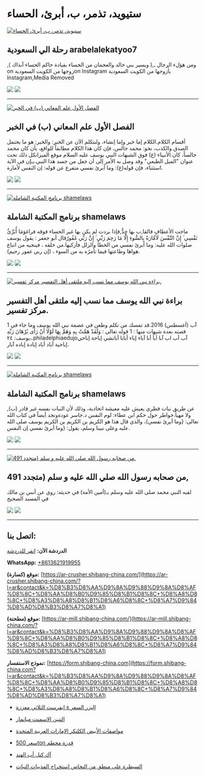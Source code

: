 # ستيويد، تذمر، ب، أبرئ، الحساء

<a href="https://swt.shibang-china.com/?l=ar&img&k=%D8%B3%D8%AA%D9%8A%D9%88%D9%8A%D8%AF%D8%8C+%D8%AA%D8%B0%D9%85%D8%B1%D8%8C+%D8%A8%D8%8C+%D8%A3%D8%A8%D8%B1%D8%A6%D8%8C+%D8%A7%D9%84%D8%AD%D8%B3%D8%A7%D8%A1" target="_blank">![ستيويد، تذمر، ب، أبرئ، الحساء](http://static.shibang-china.com/all-800x300/1089.jpg)</a>

## رحلة الي السعودية arabelalekatyoo7
,( ويسير بني خالد والعجمان من الحساء بقيادة حاكم الحساء آنذاك ),ومن هؤلء الرجال ـ‬ ‫بأزوجها من الكويت السعودية on Instagramزوجها من الكويت السعودية on Instagram,Media Removed


<a href="https://whatsapp.shibangsoft.com/WhatsApp.php" target="_blank" title="WhatsApp">![](http://static.shibang-china.com/icon/whatsapp.png)</a> <a href="https://swt.shibang-china.com/?l=ar&icon&k=%D8%B3%D8%AA%D9%8A%D9%88%D9%8A%D8%AF%D8%8C+%D8%AA%D8%B0%D9%85%D8%B1%D8%8C+%D8%A8%D8%8C+%D8%A3%D8%A8%D8%B1%D8%A6%D8%8C+%D8%A7%D9%84%D8%AD%D8%B3%D8%A7%D8%A1" target="_blank">![](http://static.shibang-china.com/icon/chat-ar.png)</a>

---

<a href="https://swt.shibang-china.com/?l=ar&img&k=%D8%B3%D8%AA%D9%8A%D9%88%D9%8A%D8%AF%D8%8C+%D8%AA%D8%B0%D9%85%D8%B1%D8%8C+%D8%A8%D8%8C+%D8%A3%D8%A8%D8%B1%D8%A6%D8%8C+%D8%A7%D9%84%D8%AD%D8%B3%D8%A7%D8%A1" target="_blank">![الفصل الأول علم المعاني (ب) في الخبر](http://static.shibang-china.com/all-800x300/1350.jpg)</a>

## الفصل الأول علم المعاني (ب) في الخبر
أقسام الكلام.الكلام إما خبر وإما إنشاء، ولنتكلم الآن عن الخبر: والخبر: هو ما يحتمل الصدق والكذب، نحو: محمد جالس، فإن كان هذا الكلام مطابقاً للواقع، بأن كان محمد جالساً، كان.الأنبياء (ع) فوق الشبهات النبي يوسف عليه السلام موقع الميزانكل ذلك تحت عنوان &quot;الميل الطبعي&quot; وقد وصل به الأمر إلى أن جعل من جسد هذا النبي.بـإن في الآية استثناء، فإن قوله(ع): وما أبرئ نفسي متفرع عن قوله: إن النفس لأمارة.


<a href="https://whatsapp.shibangsoft.com/WhatsApp.php" target="_blank" title="WhatsApp">![](http://static.shibang-china.com/icon/whatsapp.png)</a> <a href="https://swt.shibang-china.com/?l=ar&icon&k=%D8%B3%D8%AA%D9%8A%D9%88%D9%8A%D8%AF%D8%8C+%D8%AA%D8%B0%D9%85%D8%B1%D8%8C+%D8%A8%D8%8C+%D8%A3%D8%A8%D8%B1%D8%A6%D8%8C+%D8%A7%D9%84%D8%AD%D8%B3%D8%A7%D8%A1" target="_blank">![](http://static.shibang-china.com/icon/chat-ar.png)</a>

---

<a href="https://swt.shibang-china.com/?l=ar&img&k=%D8%B3%D8%AA%D9%8A%D9%88%D9%8A%D8%AF%D8%8C+%D8%AA%D8%B0%D9%85%D8%B1%D8%8C+%D8%A8%D8%8C+%D8%A3%D8%A8%D8%B1%D8%A6%D8%8C+%D8%A7%D9%84%D8%AD%D8%B3%D8%A7%D8%A1" target="_blank">![برنامج المكتبة الشاملة shamelaws](http://static.shibang-china.com/all-800x300/431.jpg)</a>

## برنامج المكتبة الشاملة shamelaws
ماجت الأعطاف فالقا,ب بها جِدُّ,فإذا بردت لم يكن بها غير الحساء فوقه فراغوَمَا أُبَرِّئُ نَفْسِي ۚ إِنَّ النَّفْسَ لَأَمَّارَةٌ بِالسُّوءِ إِلَّا مَا رَحِمَ رَبِّي ۚ إِنَّ رَبِّي غَفُورٌقال أبو جعفر : يقول يوسف صلوات الله عليه: وما أبرئ نفسي من الخطأ والزلل فأزكيها.من خلقه ، فينجيه من اتباع هواها وطاعتها فيما تأمرُه به من السوء ، (إن ربي غفور رحيم).


<a href="https://whatsapp.shibangsoft.com/WhatsApp.php" target="_blank" title="WhatsApp">![](http://static.shibang-china.com/icon/whatsapp.png)</a> <a href="https://swt.shibang-china.com/?l=ar&icon&k=%D8%B3%D8%AA%D9%8A%D9%88%D9%8A%D8%AF%D8%8C+%D8%AA%D8%B0%D9%85%D8%B1%D8%8C+%D8%A8%D8%8C+%D8%A3%D8%A8%D8%B1%D8%A6%D8%8C+%D8%A7%D9%84%D8%AD%D8%B3%D8%A7%D8%A1" target="_blank">![](http://static.shibang-china.com/icon/chat-ar.png)</a>

---

<a href="https://swt.shibang-china.com/?l=ar&img&k=%D8%B3%D8%AA%D9%8A%D9%88%D9%8A%D8%AF%D8%8C+%D8%AA%D8%B0%D9%85%D8%B1%D8%8C+%D8%A8%D8%8C+%D8%A3%D8%A8%D8%B1%D8%A6%D8%8C+%D8%A7%D9%84%D8%AD%D8%B3%D8%A7%D8%A1" target="_blank">![براءة نبي الله يوسف مما نسب إليه ملتقى أهل التفسير مركز تفسير.](http://static.shibang-china.com/all-800x300/1205.jpg)</a>

## براءة نبي الله يوسف مما نسب إليه ملتقى أهل التفسير مركز تفسير.
1 آب (أغسطس) 2016.قد تمسك من تكلم وطعن في عصمة نبي الله يوسف وما جاء في قصته بعدة شبهات منها : 1 قوله تعالى : وَلَقَدْ هَمَّتْ بِهِ وَهَمَّ بِهَا لَوْلَا أَنْ رَأَى بُرْهَانَ رَبِّهِ يوسف: ٢٤،.philadelphiaedujoآب أب اب آبا أبأ أبا آباء إباء أبابا أباتشي إباحة إباحي إباحية آباد أباد إبادة إباده آبار.


<a href="https://whatsapp.shibangsoft.com/WhatsApp.php" target="_blank" title="WhatsApp">![](http://static.shibang-china.com/icon/whatsapp.png)</a> <a href="https://swt.shibang-china.com/?l=ar&icon&k=%D8%B3%D8%AA%D9%8A%D9%88%D9%8A%D8%AF%D8%8C+%D8%AA%D8%B0%D9%85%D8%B1%D8%8C+%D8%A8%D8%8C+%D8%A3%D8%A8%D8%B1%D8%A6%D8%8C+%D8%A7%D9%84%D8%AD%D8%B3%D8%A7%D8%A1" target="_blank">![](http://static.shibang-china.com/icon/chat-ar.png)</a>

---

<a href="https://swt.shibang-china.com/?l=ar&img&k=%D8%B3%D8%AA%D9%8A%D9%88%D9%8A%D8%AF%D8%8C+%D8%AA%D8%B0%D9%85%D8%B1%D8%8C+%D8%A8%D8%8C+%D8%A3%D8%A8%D8%B1%D8%A6%D8%8C+%D8%A7%D9%84%D8%AD%D8%B3%D8%A7%D8%A1" target="_blank">![برنامج المكتبة الشاملة shamelaws](http://static.shibang-china.com/all-800x300/495.jpg)</a>

## برنامج المكتبة الشاملة shamelaws
,(ب) عن طريق نبات فطري يعيش عليه معيشة اتحادية، وذلك لأن النبات نفسه غير قادر ولا مهيأ.خواطر حول حكم ابن عطاء: لوم النفس د.جاسر عودةونجد أيضاً في كتاب الله تعالى: {وما أبرئ نفسي}، والذي قال هذا هو الكريم بن الكريم بن الكريم يوسف صلى الله عليه وعلى نبينا وسلم، يقول: {وما أبرئ نفسي إن النفس.


<a href="https://whatsapp.shibangsoft.com/WhatsApp.php" target="_blank" title="WhatsApp">![](http://static.shibang-china.com/icon/whatsapp.png)</a> <a href="https://swt.shibang-china.com/?l=ar&icon&k=%D8%B3%D8%AA%D9%8A%D9%88%D9%8A%D8%AF%D8%8C+%D8%AA%D8%B0%D9%85%D8%B1%D8%8C+%D8%A8%D8%8C+%D8%A3%D8%A8%D8%B1%D8%A6%D8%8C+%D8%A7%D9%84%D8%AD%D8%B3%D8%A7%D8%A1" target="_blank">![](http://static.shibang-china.com/icon/chat-ar.png)</a>

---

<a href="https://swt.shibang-china.com/?l=ar&img&k=%D8%B3%D8%AA%D9%8A%D9%88%D9%8A%D8%AF%D8%8C+%D8%AA%D8%B0%D9%85%D8%B1%D8%8C+%D8%A8%D8%8C+%D8%A3%D8%A8%D8%B1%D8%A6%D8%8C+%D8%A7%D9%84%D8%AD%D8%B3%D8%A7%D8%A1" target="_blank">![491 من صحابه رسول الله صلي الله عليه و سلم (متجدد,](http://static.shibang-china.com/all-800x300/1384.jpg)</a>

## 491 من صحابه رسول الله صلي الله عليه و سلم (متجدد,
لقبه النبي محمد صلى الله عليه وسلم بـ(أمين الأمة) في حديثه: روي عن أنس بن مالك في المسند الصحيح

<a href="https://whatsapp.shibangsoft.com/WhatsApp.php" target="_blank" title="WhatsApp">![](http://static.shibang-china.com/icon/whatsapp.png)</a> <a href="https://swt.shibang-china.com/?l=ar&icon&k=%D8%B3%D8%AA%D9%8A%D9%88%D9%8A%D8%AF%D8%8C+%D8%AA%D8%B0%D9%85%D8%B1%D8%8C+%D8%A8%D8%8C+%D8%A3%D8%A8%D8%B1%D8%A6%D8%8C+%D8%A7%D9%84%D8%AD%D8%B3%D8%A7%D8%A1" target="_blank">![](http://static.shibang-china.com/icon/chat-ar.png)</a>

---
## اتصل بنا:

**الدردشة الآن:** [انقر للدردشة](https://swt.shibang-china.com?l=ar&contact&k=%D8%B3%D8%AA%D9%8A%D9%88%D9%8A%D8%AF%D8%8C+%D8%AA%D8%B0%D9%85%D8%B1%D8%8C+%D8%A8%D8%8C+%D8%A3%D8%A8%D8%B1%D8%A6%D8%8C+%D8%A7%D9%84%D8%AD%D8%B3%D8%A7%D8%A1)

**WhatsApp:**  [+8613621919955](https://whatsapp.shibangsoft.com/WhatsApp.php)

**موقع (كسارة):** [https://ar-crusher.shibang-china.com/](https://ar-crusher.shibang-china.com/?l=ar&contact&k=%D8%B3%D8%AA%D9%8A%D9%88%D9%8A%D8%AF%D8%8C+%D8%AA%D8%B0%D9%85%D8%B1%D8%8C+%D8%A8%D8%8C+%D8%A3%D8%A8%D8%B1%D8%A6%D8%8C+%D8%A7%D9%84%D8%AD%D8%B3%D8%A7%D8%A1)

**موقع (مطحنة):** [https://ar-mill.shibang-china.com/](https://ar-mill.shibang-china.com/?l=ar&contact&k=%D8%B3%D8%AA%D9%8A%D9%88%D9%8A%D8%AF%D8%8C+%D8%AA%D8%B0%D9%85%D8%B1%D8%8C+%D8%A8%D8%8C+%D8%A3%D8%A8%D8%B1%D8%A6%D8%8C+%D8%A7%D9%84%D8%AD%D8%B3%D8%A7%D8%A1)

**نموذج الاستفسار:** [https://form.shibang-china.com](https://form.shibang-china.com?l=ar&contact&k=%D8%B3%D8%AA%D9%8A%D9%88%D9%8A%D8%AF%D8%8C+%D8%AA%D8%B0%D9%85%D8%B1%D8%8C+%D8%A8%D8%8C+%D8%A3%D8%A8%D8%B1%D8%A6%D8%8C+%D8%A7%D9%84%D8%AD%D8%B3%D8%A7%D8%A1)

* [إيفرست الثلاثي معززة s إليزر السعر](../32/%D8%A5%D9%8A%D9%81%D8%B1%D8%B3%D8%AA%20%D8%A7%D9%84%D8%AB%D9%84%D8%A7%D8%AB%D9%8A%20%D9%85%D8%B9%D8%B2%D8%B2%D8%A9%20s%20%D8%A5%D9%84%D9%8A%D8%B2%D8%B1%20%D8%A7%D9%84%D8%B3%D8%B9%D8%B1.md)

* [التنين الاسمنت ميانمار](../35/%D8%A7%D9%84%D8%AA%D9%86%D9%8A%D9%86%20%D8%A7%D9%84%D8%A7%D8%B3%D9%85%D9%86%D8%AA%20%D9%85%D9%8A%D8%A7%D9%86%D9%85%D8%A7%D8%B1.md)

* [مواصفات الأبيض الكلنكر الإمارات العربية المتحدة](../32/%D9%85%D9%88%D8%A7%D8%B5%D9%81%D8%A7%D8%AA%20%D8%A7%D9%84%D8%A3%D8%A8%D9%8A%D8%B6%20%D8%A7%D9%84%D9%83%D9%84%D9%86%D9%83%D8%B1%20%D8%A7%D9%84%D8%A5%D9%85%D8%A7%D8%B1%D8%A7%D8%AA%20%D8%A7%D9%84%D8%B9%D8%B1%D8%A8%D9%8A%D8%A9%20%D8%A7%D9%84%D9%85%D8%AA%D8%AD%D8%AF%D8%A9.md)

* [سعر 500ton قدرة محطم](../31/%D8%B3%D8%B9%D8%B1%20500ton%20%D9%82%D8%AF%D8%B1%D8%A9%20%D9%85%D8%AD%D8%B7%D9%85.md)

* [آك كتل أب الهند](../32/%D8%A2%D9%83%20%D9%83%D8%AA%D9%84%20%D8%A3%D8%A8%20%D8%A7%D9%84%D9%87%D9%86%D8%AF.md)

* [السيطرة على منطق من النحاس استخراج المذيبات النبات](../31/%D8%A7%D9%84%D8%B3%D9%8A%D8%B7%D8%B1%D8%A9%20%D8%B9%D9%84%D9%89%20%D9%85%D9%86%D8%B7%D9%82%20%D9%85%D9%86%20%D8%A7%D9%84%D9%86%D8%AD%D8%A7%D8%B3%20%D8%A7%D8%B3%D8%AA%D8%AE%D8%B1%D8%A7%D8%AC%20%D8%A7%D9%84%D9%85%D8%B0%D9%8A%D8%A8%D8%A7%D8%AA%20%D8%A7%D9%84%D9%86%D8%A8%D8%A7%D8%AA.md)